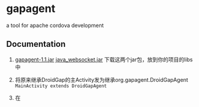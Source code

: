 gapagent
========

a tool for apache cordova development

## Documentation

1. [gapagent-1.1.jar](http://pan.baidu.com/share/link?shareid=214862&uk=1578018496) [java_websocket.jar](http://pan.baidu.com/share/link?shareid=214863&uk=1578018496)
   下载这两个jar包，放到你的项目的libs中

2. 将原来继承DroidGap的主Activity发为继承org.gapagent.DroidGapAgent
  `MainActivity extends DroidGapAgent`

3. 在<script src=".../cordova-*.js">之前加入下面代码
